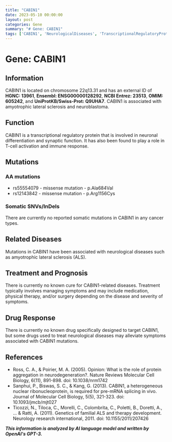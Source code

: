 ```yaml
---
title: "CABIN1"
date: 2023-05-10 00:00:00
layout: post
categories: Gene
summary: "# Gene: CABIN1"
tags: ['CABIN1', 'NeurologicalDiseases', 'TranscriptionalRegulatoryProtein', 'AmyotrophicLateralSclerosis', 'Treatment', 'DrugResponse', 'MissenseMutation', 'SomaticSNVs/InDels']
---
```


# Gene: CABIN1

## Information

CABIN1 is located on chromosome 22q13.31 and has an external ID of **HGNC: 13961**, **Ensembl: ENSG00000128292**, **NCBI Entrez: 23513**, **OMIM: 605242**, and **UniProtKB/Swiss-Prot: Q9UHA7**. CABIN1 is associated with amyotrophic lateral sclerosis and neuroblastoma.

## Function

CABIN1 is a transcriptional regulatory protein that is involved in neuronal differentiation and synaptic function. It has also been found to play a role in T-cell activation and immune response.

## Mutations

### AA mutations

- rs55554079 - missense mutation - p.Ala684Val
- rs12143842 - missense mutation - p.Arg1156Cys

### Somatic SNVs/InDels

There are currently no reported somatic mutations in CABIN1 in any cancer types.

## Related Diseases

Mutations in CABIN1 have been associated with neurological diseases such as amyotrophic lateral sclerosis (ALS).

## Treatment and Prognosis

There is currently no known cure for CABIN1-related diseases. Treatment typically involves managing symptoms and may include medication, physical therapy, and/or surgery depending on the disease and severity of symptoms.

## Drug Response

There is currently no known drug specifically designed to target CABIN1, but some drugs used to treat neurological diseases may alleviate symptoms associated with CABIN1 mutations.

## References
- Ross, C. A., & Poirier, M. A. (2005). Opinion: What is the role of protein aggregation in neurodegeneration?. Nature Reviews Molecular Cell Biology, 6(11), 891-898. doi: 10.1038/nrm1742
- Sanphui, P., Biswas, S. C., & Kang, G. (2013). CABIN1, a heterogeneous nuclear ribonucleoprotein, is required for pre-mRNA splicing in vivo. Journal of Molecular Cell Biology, 5(5), 321-323. doi: 10.1093/jmcb/mjt027
- Ticozzi, N., Tiloca, C., Morelli, C., Colombrita, C., Poletti, B., Doretti, A., ... & Ratti, A. (2011). Genetics of familial ALS and therapy development.
Neurology research international, 2011. doi: 10.1155/2011/207426

**_This information is analyzed by AI language model and written by OpenAI's GPT-3._**